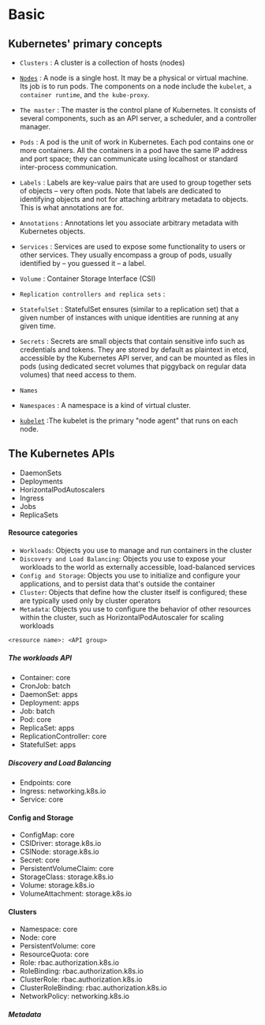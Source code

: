 # Basic

## Kubernetes' primary concepts
* `Clusters` : A cluster is a collection of hosts (nodes) 
* [`Nodes`](https://kubernetes.io/docs/concepts/architecture/nodes/) : A node is a single host. It may be a physical or virtual machine. Its job is to run pods. The components on a node include the `kubelet`, `a container runtime`, and `the kube-proxy`.
* `The master` : The master is the control plane of Kubernetes. It consists of several components, such as an API server, a scheduler, and a controller manager. 
* `Pods` : A pod is the unit of work in Kubernetes. Each pod contains one or more containers.  All the containers in a pod have the same IP address and port space; they can communicate using localhost or standard inter-process communication.
* `Labels` : Labels are key-value pairs that are used to group together sets of objects – very often pods.  Note that labels are dedicated to identifying objects and not for attaching arbitrary metadata to objects. This is what annotations are for.
* `Annotations` : Annotations let you associate arbitrary metadata with Kubernetes objects.
* `Services` : Services are used to expose some functionality to users or other services.  They usually encompass a group of pods, usually identified by – you guessed it – a label.
* `Volume` : Container Storage Interface (CSI) 
* `Replication controllers and replica sets` :  
* `StatefulSet` : StatefulSet ensures (similar to a replication set) that a given number of instances with unique identities are running at any given time.
* `Secrets` : Secrets are small objects that contain sensitive info such as credentials and tokens. They are stored by default as plaintext in etcd, accessible by the Kubernetes API server, and can be mounted as files in pods (using dedicated secret volumes that piggyback on regular data volumes) that need access to them.
* `Names`
* `Namespaces` : A namespace is a kind of virtual cluster.

* [`kubelet`](https://kubernetes.io/docs/reference/command-line-tools-reference/kubelet/) :The kubelet is the primary "node agent" that runs on each node.


## The Kubernetes APIs
* DaemonSets
* Deployments
* HorizontalPodAutoscalers
* Ingress
* Jobs
* ReplicaSets

#### Resource categories
* `Workloads`: Objects you use to manage and run containers in the cluster
* `Discovery and Load Balancing`: Objects you use to expose your workloads to the world as externally accessible, load-balanced services
* `Config and Storage`: Objects you use to initialize and configure your applications, and to persist data that's outside the container
* `Cluster`: Objects that define how the cluster itself is configured; these are typically used only by cluster operators
* `Metadata`: Objects you use to configure the behavior of other resources within the cluster, such as HorizontalPodAutoscaler for scaling workloads

`<resource name>: <API group>`

##### The workloads API
* Container: core
* CronJob: batch
* DaemonSet: apps
* Deployment: apps
* Job: batch
* Pod: core
* ReplicaSet: apps
* ReplicationController: core
* StatefulSet: apps

##### Discovery and Load Balancing
* Endpoints: core
* Ingress: networking.k8s.io
* Service: core

#### Config and Storage
* ConfigMap: core
* CSIDriver: storage.k8s.io
* CSINode: storage.k8s.io
* Secret: core
* PersistentVolumeClaim: core
* StorageClass: storage.k8s.io
* Volume: storage.k8s.io
* VolumeAttachment: storage.k8s.io

#### Clusters
* Namespace: core
* Node: core
* PersistentVolume: core
* ResourceQuota: core
* Role: rbac.authorization.k8s.io
* RoleBinding: rbac.authorization.k8s.io
* ClusterRole: rbac.authorization.k8s.io
* ClusterRoleBinding: rbac.authorization.k8s.io
* NetworkPolicy: networking.k8s.io

##### Metadata
